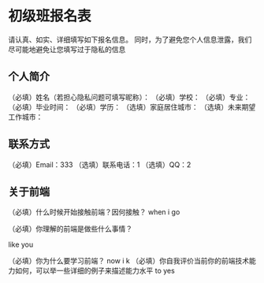 # 初级班报名表

请认真、如实、详细填写如下报名信息。
同时，为了避免您个人信息泄露，我们尽可能地避免让您填写过于隐私的信息

## 个人简介

（必填）姓名（若担心隐私问题可填写昵称）：
（必填）学校：
（必填）专业：
（必填）毕业时间：
（必填）学历：
（选填）家庭居住城市：
（选填）未来期望工作城市：

## 联系方式

（必填）Email：333
（选填）联系电话：1
（选填）QQ：2

## 关于前端

（必填）什么时候开始接触前端？因何接触？
when i go

（必填）你理解的前端是做些什么事情？

like you

（必填）你为什么要学习前端？
now i k
（必填）你自我评价当前你的前端技术能力如何，可以举一些详细的例子来描述能力水平
to
yes
